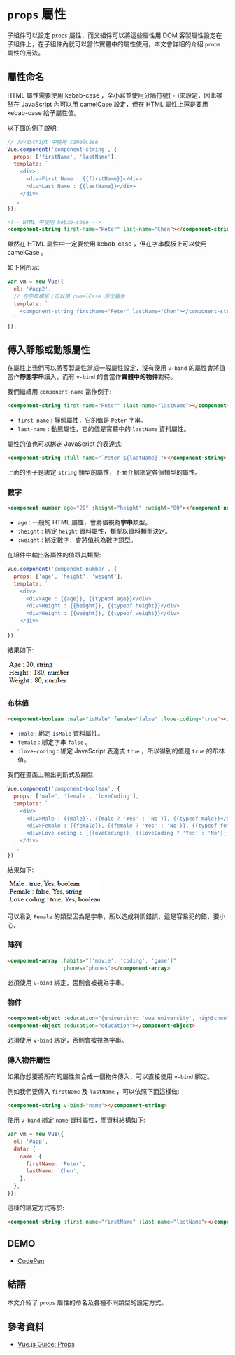 # `props` 屬性

子組件可以設定 `props` 屬性，而父組件可以將這些屬性用 DOM 客製屬性設定在子組件上，在子組件內就可以當作實體中的屬性使用，本文會詳細的介紹 `props` 屬性的用法。

## 屬性命名

HTML 屬性需要使用 kebab-case ，全小寫並使用分隔符號( `-` )來設定，因此雖然在 JavaScript 內可以用 camelCase 設定，但在 HTML 屬性上還是要用 kebab-case 給予屬性值。

以下面的例子說明:

```js
// JavaScript 中使用 camelCase
Vue.component('component-string', {
  props: ['firstName', 'lastName'],
  template: `
    <div>
      <div>First Name : {{firstName}}</div>
      <div>Last Name : {{lastName}}</div>
    </div>
  `,
});
```

```html
<!-- HTML 中使用 kebab-case -->
<component-string first-name="Peter" last-name="Chen"></component-string>
```

雖然在 HTML 屬性中一定要使用 kebab-case ，但在字串模板上可以使用 camelCase 。

如下例所示:

```js
var vm = new Vue({
  el: '#app2',
  // 在字串模板上可以用 camelCase 設定屬性
  template: `
    <component-string firstName="Peter" lastName="Chen"></component-string>
  `
});
```

## 傳入靜態或動態屬性

在屬性上我們可以將客製屬性當成一般屬性設定，沒有使用 `v-bind` 的屬性會將值當作**靜態字串**讀入，而有 `v-bind` 的會當作**實體中的物件**對待。

我們繼續用 `component-name` 當作例子:

```html
<component-string first-name="Peter" :last-name="lastName"></component-string>
```

* `first-name` : 靜態屬性，它的值是 `Peter` 字串。
* `last-name` : 動態屬性，它的值是實體中的 `lastName` 資料屬性。

屬性的值也可以綁定 JavaScript 的表達式:

```html
<component-string :full-name="`Peter ${lastName}`"></component-string>
```

上面的例子是綁定 `string` 類型的屬性，下面介紹綁定各個類型的屬性。

### 數字

```html
<component-number age="20" :height="height" :weight="80"></component-number>
```

* `age` : 一般的 HTML 屬性，會將值視為**字串**類型。
* `:height` : 綁定 `height` 資料屬性，類型以資料類型決定。
* `:weight` : 綁定數字，會將值視為數字類型。

在組件中輸出各屬性的值跟其類型:

```js
Vue.component('component-number', {
  props: ['age', 'height', 'weight'],
  template: `
    <div>
      <div>Age : {{age}}, {{typeof age}}</div>
      <div>Height : {{height}}, {{typeof height}}</div>
      <div>Weight : {{weight}}, {{typeof weight}}</div>
    </div>
  `,
})
```

結果如下:

![number](../image/23_Props/number.png)

### 布林值

```html
<component-boolean :male="isMale" female="false" :love-coding="true"></component-boolean>
```

* `:male` : 綁定 `isMale` 資料屬性。
* `female` : 綁定字串 `false` 。
* `:love-coding` : 綁定 JavaScript 表達式 `true` ，所以得到的值是 `true` 的布林值。

我們在畫面上輸出判斷式及類型:

```js
Vue.component('component-boolean', {
  props: ['male', 'female', 'loveCoding'],
  template: `
    <div>
      <div>Male : {{male}}, {{male ? 'Yes' : 'No'}}, {{typeof male}}</div>
      <div>Female : {{female}}, {{female ? 'Yes' : 'No'}}, {{typeof female}}</div>
      <div>Love coding : {{loveCoding}}, {{loveCoding ? 'Yes' : 'No'}}, {{typeof loveCoding}}</div>
    </div>
  `,
})
```

結果如下:

![boolean](../image/23_Props/boolean.png)

可以看到 `Female` 的類型因為是字串，所以造成判斷錯誤，這是容易犯的錯，要小心。

### 陣列

```html
<component-array :habits="['movie', 'coding', 'game']"
                 :phones="phones"></component-array>
```

必須使用 `v-bind` 綁定，否則會被視為字串。

### 物件

```html
<component-object :education="{university: 'vue university', highSchool: 'vue high school'}"></component-object>
<component-object :education="education"></component-object>
```

必須使用 `v-bind` 綁定，否則會被視為字串。

### 傳入物件屬性

如果你想要將所有的屬性集合成一個物件傳入，可以直接使用 `v-bind` 綁定。

例如我們要傳入 `firstName` 及 `lastName` ，可以依照下面這樣做:

```html
<component-string v-bind="name"></component-string>
```

使用 `v-bind` 綁定 `name` 資料屬性，而資料結構如下:

```js
var vm = new Vue({
  el: '#app',
  data: {
    name: {
      firstName: 'Peter',
      lastName: 'Chen',
    },
  },
});
```

這樣的綁定方式等於:

```html
<component-string :first-name="firstName" :last-name="lastName"></component-string>
```

## DEMO

* [CodePen](https://codepen.io/peterhpchen/pen/rQVXwZ)

## 結語

本文介紹了 `props` 屬性的命名及各種不同類型的設定方式。

## 參考資料

* [Vue.js Guide: Props](https://vuejs.org/v2/guide/components-props.html)
